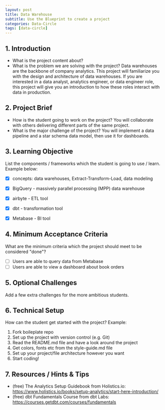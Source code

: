 ```yaml
---
layout: post
title: Data Warehouse
subtitle: Use the Blueprint to create a project
categories: Data-Circle
tags: [data-circle] 
---
```




## 1. Introduction
- What is the project content about? 
- What is the problem we are solving with the project?
Data warehouses are the backbone of company analytics. This project will familiarize you with the design and architecture of data warehouses. If you are interested in a data analyst, analytics engineer, or data engineer role, this project will give you an introduction to how these roles interact with data in production.

## 2. Project Brief 
- How is the student going to work on the project?
You will collaborate with others delivering different parts of the same project.
- What is the major challenge of the project?
You will implement a data pipeline and a star schema data model, then use it for dashboards.


## 3. Learning Objective
List the components / frameworks which the student is going to use / learn. Example below:

- [x] concepts: data warehouses, Extract-Transform-Load, data modeling
- [x] BigQuery - massively parallel processing (MPP) data warehouse
- [x] airbyte - ETL tool
- [x] dbt - transformation tool
- [x] Metabase - BI tool


## 4. Minimum Acceptance Criteria
What are the minimum criteria which the project should meet to be considered "done"? 
- [ ] Users are able to query data from Metabase
- [ ] Users are able to view a dashboard about book orders

## 5. Optional Challenges
Add a few extra challenges for the more ambitious students. 


## 6. Technical Setup
How can the student get started with the project? Example: 
1. Fork boileplate repo
2. Set up the project with version control (e.g. Git)
3. Read the README.md file and have a look around the project
4. Get colors, fonts etc from the style-guide.md file
5. Set up your project/file architecture however you want
6. Start coding!

## 7. Resources / Hints & Tips
- (free) The Analytics Setup Guidebook from Holistics.io: https://www.holistics.io/books/setup-analytics/start-here-introduction/
- (free) dbt Fundamentals Course from dbt Labs: https://courses.getdbt.com/courses/fundamentals
